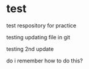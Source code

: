 # test
test respository for practice

testing updating file in git

testing 2nd update

do i remember how to do this?